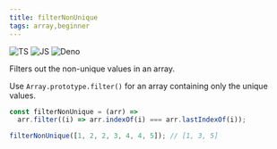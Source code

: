 ```yaml
---
title: filterNonUnique
tags: array,beginner
---
```


![TS](https://img.shields.io/badge/supports-typescript-blue.svg?style=flat-square)
![JS](https://img.shields.io/badge/supports-javascript-yellow.svg?style=flat-square)
![Deno](https://img.shields.io/badge/supports-deno-green.svg?style=flat-square)

Filters out the non-unique values in an array.

Use `Array.prototype.filter()` for an array containing only the unique values.

```ts
const filterNonUnique = (arr) =>
  arr.filter((i) => arr.indexOf(i) === arr.lastIndexOf(i));
```

```ts
filterNonUnique([1, 2, 2, 3, 4, 4, 5]); // [1, 3, 5]
```
